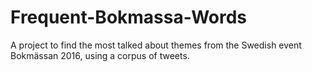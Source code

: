 # Frequent-Bokmassa-Words
A project to find the most talked about themes from the Swedish event Bokmässan 2016, using a corpus of tweets.
